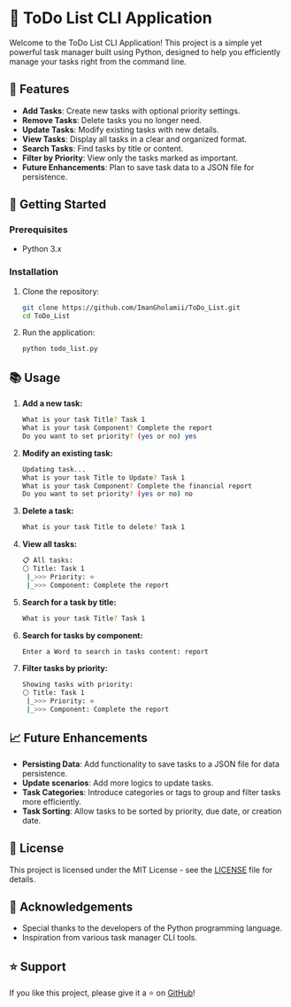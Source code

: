 # 📝 ToDo List CLI Application

Welcome to the ToDo List CLI Application! This project is a simple yet powerful task manager built using Python, designed to help you efficiently manage your tasks right from the command line.

## 🌟 Features

- **Add Tasks**: Create new tasks with optional priority settings.
- **Remove Tasks**: Delete tasks you no longer need.
- **Update Tasks**: Modify existing tasks with new details.
- **View Tasks**: Display all tasks in a clear and organized format.
- **Search Tasks**: Find tasks by title or content.
- **Filter by Priority**: View only the tasks marked as important.
- **Future Enhancements**: Plan to save task data to a JSON file for persistence.

## 🚀 Getting Started

### Prerequisites

- Python 3.x

### Installation

1. Clone the repository:
   ```sh
   git clone https://github.com/ImanGholamii/ToDo_List.git
   cd ToDo_List
   ```

2. Run the application:
   ```sh
   python todo_list.py
   ```

## 📚 Usage

1. **Add a new task:**
   ```sh
   What is your task Title? Task 1
   What is your task Component? Complete the report
   Do you want to set priority? (yes or no) yes
   ```

2. **Modify an existing task:**
   ```sh
   Updating task...
   What is your task Title to Update? Task 1
   What is your task Component? Complete the financial report
   Do you want to set priority? (yes or no) no
   ```

3. **Delete a task:**
   ```sh
   What is your task Title to delete? Task 1
   ```

4. **View all tasks:**
   ```sh
   📋 All tasks:
   ⚪ Title: Task 1
    |_>>> Priority: ⭐
    |_>>> Component: Complete the report
   ```

5. **Search for a task by title:**
   ```sh
   What is your task Title? Task 1
   ```

6. **Search for tasks by component:**
   ```sh
   Enter a Word to search in tasks content: report
   ```

7. **Filter tasks by priority:**
   ```sh
   Showing tasks with priority:
   ⚪ Title: Task 1
    |_>>> Priority: ⭐
    |_>>> Component: Complete the report
   ```

## 📈 Future Enhancements

- **Persisting Data**: Add functionality to save tasks to a JSON file for data persistence.
- **Update scenarios**: Add more logics to update tasks.
- **Task Categories**: Introduce categories or tags to group and filter tasks more efficiently.
- **Task Sorting**: Allow tasks to be sorted by priority, due date, or creation date.

## 📜 License

This project is licensed under the MIT License - see the [LICENSE](LICENSE) file for details.

## 🙌 Acknowledgements

- Special thanks to the developers of the Python programming language.
- Inspiration from various task manager CLI tools.

## ⭐️ Support

If you like this project, please give it a ⭐️ on [GitHub](https://github.com/ImanGholamii/ToDo_List)!
